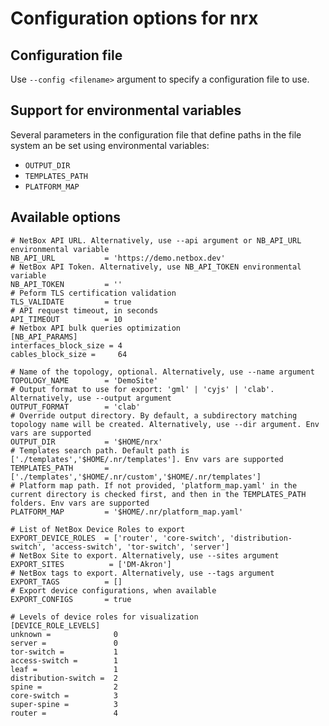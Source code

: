 # Configuration options for nrx

## Configuration file

Use `--config <filename>` argument to specify a configuration file to use.

## Support for environmental variables

Several parameters in the configuration file that define paths in the file system an be set using environmental variables:

- `OUTPUT_DIR`
- `TEMPLATES_PATH`
- `PLATFORM_MAP`

## Available options

```
# NetBox API URL. Alternatively, use --api argument or NB_API_URL environmental variable
NB_API_URL           = 'https://demo.netbox.dev'
# NetBox API Token. Alternatively, use NB_API_TOKEN environmental variable
NB_API_TOKEN         = ''
# Peform TLS certification validation
TLS_VALIDATE	     = true
# API request timeout, in seconds
API_TIMEOUT          = 10
# Netbox API bulk queries optimization
[NB_API_PARAMS]
interfaces_block_size = 4
cables_block_size =     64

# Name of the topology, optional. Alternatively, use --name argument
TOPOLOGY_NAME        = 'DemoSite'
# Output format to use for export: 'gml' | 'cyjs' | 'clab'. Alternatively, use --output argument
OUTPUT_FORMAT        = 'clab'
# Override output directory. By default, a subdirectory matching topology name will be created. Alternatively, use --dir argument. Env vars are supported
OUTPUT_DIR           = '$HOME/nrx'
# Templates search path. Default path is ['./templates','$HOME/.nr/templates']. Env vars are supported
TEMPLATES_PATH       = ['./templates','$HOME/.nr/custom','$HOME/.nr/templates']
# Platform map path. If not provided, 'platform_map.yaml' in the current directory is checked first, and then in the TEMPLATES_PATH folders. Env vars are supported
PLATFORM_MAP         = '$HOME/.nr/platform_map.yaml'

# List of NetBox Device Roles to export
EXPORT_DEVICE_ROLES  = ['router', 'core-switch', 'distribution-switch', 'access-switch', 'tor-switch', 'server']
# NetBox Site to export. Alternatively, use --sites argument
EXPORT_SITES          = ['DM-Akron']
# NetBox tags to export. Alternatively, use --tags argument
EXPORT_TAGS          = []
# Export device configurations, when available
EXPORT_CONFIGS       = true

# Levels of device roles for visualization
[DEVICE_ROLE_LEVELS]
unknown =              0
server =               0
tor-switch =           1
access-switch =        1
leaf =                 1
distribution-switch =  2
spine =                2
core-switch =          3
super-spine =          3
router =               4
```